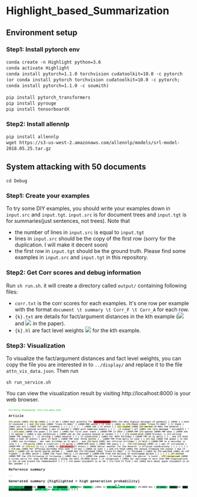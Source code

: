 # Highlight_based_Summarization

## Environment setup

### Step1: Install pytorch env

```
conda create -n Highlight python=3.6
conda activate Highlight
conda install pytorch=1.1.0 torchvision cudatoolkit=10.0 -c pytorch
(or conda install pytorch torchvision cudatoolkit=10.0 -c pytorch; conda install pytorch=1.1.0 -c soumith)

pip install pytorch_transformers
pip install pyrouge
pip install tensorboardX
```

### Step2: Install allennlp

```
pip install allennlp
wget https://s3-us-west-2.amazonaws.com/allennlp/models/srl-model-2018.05.25.tar.gz
```

## System attacking with 50 documents
```
cd Debug
```
### Step1: Create your examples
To try some DIY examples, you should write your examples down in `input.src` and `input.tgt`. `input.src` is for document trees and `input.tgt` is for summaries(just sentences, not trees). Note that

* the number of lines in `input.src` is equal to `input.tgt`
* lines in `input.src` should be the copy of the first row (sorry for the duplication. I will make it decent soon)
* the first row in `input.tgt` should be the ground truth. Please find some examples in `input.src` and `input.tgt` in this repository. 

### Step2: Get Corr scores and debug information

Run `sh run.sh`. it will create a directory called `output/` containing following files:

* `corr.txt` is the corr scores for each examples. It's one row per example with the format `document \t summary \t Corr_F \t Corr_A` for each row.
* `{k}.txt` are details for fact/argument distances in the kth example (<img src="http://latex.codecogs.com/gif.latex?d_{ij}^f" border="0"/> and <img src="http://latex.codecogs.com/gif.latex?d_{ij}^a" border="0"/> in the paper). 
* `{k}.hl` are fact level weights <img src="http://latex.codecogs.com/gif.latex?\mathbf{w}_\ast^f" border="0"/> for the kth example.

### Step3: Visualization

To visualize the fact/argument distances and fact level weights, you can copy the file you are interested in to `../display/` and replace it to the file `attn_vis_data.json`. Then run

```
sh run_service.sh
```

You can view the visualization result by visiting http://localhost:8000 is your web browser.

![alt text](https://github.com/XinnuoXu/Highlight_based_Summarization/blob/master/display/distance.png)



